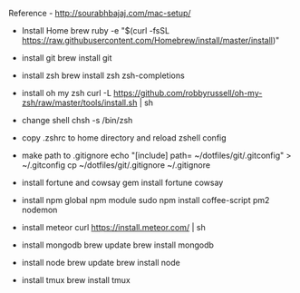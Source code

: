 Reference - http://sourabhbajaj.com/mac-setup/


* Install Home brew
ruby -e "$(curl -fsSL https://raw.githubusercontent.com/Homebrew/install/master/install)"

* install git
brew install git

* install zsh
brew install zsh zsh-completions

* install oh my zsh
curl -L https://github.com/robbyrussell/oh-my-zsh/raw/master/tools/install.sh | sh

* change shell
chsh -s /bin/zsh

* copy .zshrc to home directory and reload zshell config

* make path to .gitignore
echo "[include] path= ~/dotfiles/git/.gitconfig" > ~/.gitconfig
cp ~/dotfiles/git/.gitignore ~/.gitignore

* install fortune and cowsay
gem install fortune cowsay

* install npm global npm module
sudo npm install coffee-script pm2 nodemon

* install meteor
curl https://install.meteor.com/ | sh

* install mongodb
brew update
brew install mongodb

* install node
brew update
brew install node

* install tmux
brew install tmux

